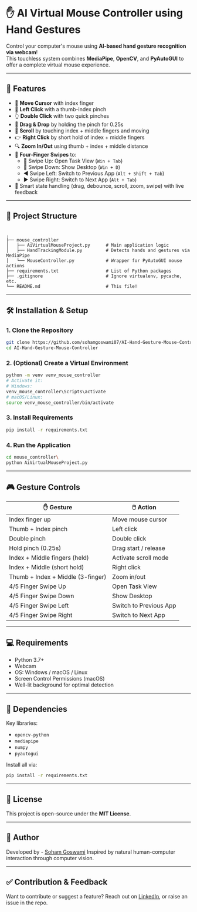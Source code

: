 # ✋ AI Virtual Mouse Controller using Hand Gestures

Control your computer's mouse using **AI-based hand gesture recognition via webcam**!  
This touchless system combines **MediaPipe**, **OpenCV**, and **PyAutoGUI** to offer a complete virtual mouse experience.

---

## 🚀 Features

- 🎯 **Move Cursor** with index finger
- 🤏 **Left Click** with a thumb-index pinch
- 👆 **Double Click** with two quick pinches
- 🧲 **Drag & Drop** by holding the pinch for 0.25s
- 📜 **Scroll** by touching index + middle fingers and moving
- 👉 **Right Click** by short hold of index + middle fingers
- 🔍 **Zoom In/Out** using thumb + index + middle distance
- 🧭 **Four-Finger Swipes** to:
  - 🔼 Swipe Up: Open Task View (`Win + Tab`)
  - 🔽 Swipe Down: Show Desktop (`Win + D`)
  - ◀️ Swipe Left: Switch to Previous App (`Alt + Shift + Tab`)
  - ▶️ Swipe Right: Switch to Next App (`Alt + Tab`)
- 🧠 Smart state handling (drag, debounce, scroll, zoom, swipe) with live feedback

---

## 📂 Project Structure

```

.
├── mouse_controller
│   ├── AiVirtualMouseProject.py      # Main application logic
│   ├── HandTrackingModule.py         # Detects hands and gestures via MediaPipe
│   └── MouseController.py            # Wrapper for PyAutoGUI mouse actions
├── requirements.txt                  # List of Python packages
├── .gitignore                        # Ignore virtualenv, pycache, etc.
└── README.md                         # This file!

````

---

## 🛠 Installation & Setup

### 1. Clone the Repository
```bash
git clone https://github.com/sohamgoswami07/AI-Hand-Gesture-Mouse-Controller.git
cd AI-Hand-Gesture-Mouse-Controller
````

### 2. (Optional) Create a Virtual Environment

```bash
python -m venv venv_mouse_controller
# Activate it:
# Windows:
venv_mouse_controller\Scripts\activate
# macOS/Linux:
source venv_mouse_controller/bin/activate
```

### 3. Install Requirements

```bash
pip install -r requirements.txt
```

### 4. Run the Application

```bash
cd mouse_controller\
python AiVirtualMouseProject.py
```

---

## 🎮 Gesture Controls

| ✋ Gesture                        | 🖱️ Action             |
| --------------------------------- | ---------------------- |
| Index finger up                   | Move mouse cursor      |
| Thumb + Index pinch               | Left click             |
| Double pinch                      | Double click           |
| Hold pinch (0.25s)                | Drag start / release   |
| Index + Middle fingers (held)     | Activate scroll mode   |
| Index + Middle (short hold)       | Right click            |
| Thumb + Index + Middle (3-finger) | Zoom in/out            |
| 4/5 Finger Swipe Up               | Open Task View         |
| 4/5 Finger Swipe Down             | Show Desktop           |
| 4/5 Finger Swipe Left             | Switch to Previous App |
| 4/5 Finger Swipe Right            | Switch to Next App     |

---

## 💻 Requirements

* Python 3.7+
* Webcam
* OS: Windows / macOS / Linux
* Screen Control Permissions (macOS)
* Well-lit background for optimal detection

---

## 🧪 Dependencies

Key libraries:

* `opencv-python`
* `mediapipe`
* `numpy`
* `pyautogui`

Install all via:

```bash
pip install -r requirements.txt
```

---

## 📄 License

This project is open-source under the **MIT License**.

---

## 🙌 Author

Developed by - [Soham Goswami](https://www.linkedin.com/in/soham-python-developer/)
Inspired by natural human-computer interaction through computer vision.

---

## ✅ Contribution & Feedback

Want to contribute or suggest a feature?
Reach out on [LinkedIn](https://www.linkedin.com/in/soham-python-developer/), or raise an issue in the repo. 

